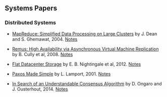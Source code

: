 ## Systems Papers

### Distributed Systems

- [MapReduce: Simplified Data Processing on Large Clusters](./Papers/MapReduce_Simplified_Data_Processing_on_Large_Clusters.pdf) by J. Dean and S. Ghemawat, 2004. [Notes](./Notes/MapReduce_Simplified_Data_Processing_on_Large_Clusters.pdf)

- [Remus: High Availability via Asynchronous Virtual Machine Replication](Papers/Remus_High_Availability_via_Asynchronous_Virtual_Machine_Replication.pdf) by B. Cully et al, 2008. [Notes](Notes/Remus_High_Availability_via_Asynchronous_Virtual_Machine_Replication.pdf)

- [Flat Datacenter Storage](Papers/Flat_Datacenter_Storage.pdf) by E. B. Nightingale et al, 2012. [Notes](Notes/Flat_Datacenter_Storage.pdf)

- [Paxos Made Simple](Papers/Paxos_Made_Simple.pdf) by L. Lamport, 2001. [Notes](Notes/Paxos_Made_Simple.pdf)

- [In Search of an Understandable Consensus Algorithm](Papers/In_Search_of_an_Understandable_Consensus_Algorithm.pdf) by D. Ongaro and J. Ousterhout, 2014. [Notes](Notes/In_Search_of_an_Understandable_Consensus_Algorithm.pdf)
